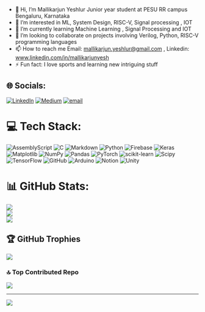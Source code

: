 - 👋 Hi, I’m Mallikarjun Yeshlur Junior year student at PESU RR campus Bengaluru, Karnataka 
- 👀 I’m interested in ML, System Design, RISC-V, Signal processing , IOT
- 🌱 I’m currently learning Machine Learning , Signal Processing and IOT
- 💞️ I’m looking to collaborate on projects involving Verilog, Python, RISC-V programming languages
- 📫 How to reach me Email: mallikarjun.yeshlur@gmail.com , Linkedin: www.linkedin.com/in/mallikarjunyesh 
- ⚡ Fun fact: I love sports and learning new intriguing stuff

<!---
Mallikyesh/Mallikyesh is a ✨ special ✨ repository because its `README.md` (this file) appears on your GitHub profile.
You can click the Preview link to take a look at your changes.
--->

## 🌐 Socials:
[![LinkedIn](https://img.shields.io/badge/LinkedIn-%230077B5.svg?logo=linkedin&logoColor=white)](https://linkedin.com/in/https://www.linkedin.com/in/www.linkedin.com/in/mallikarjunyesh) [![Medium](https://img.shields.io/badge/Medium-12100E?logo=medium&logoColor=white)](https://medium.com/@https://medium.com/@mallikarjun.yeshlur) [![email](https://img.shields.io/badge/Email-D14836?logo=gmail&logoColor=white)](mailto:mallikarjun.yeshlurdev@gmail.com) 

# 💻 Tech Stack:
![AssemblyScript](https://img.shields.io/badge/assembly%20script-%23000000.svg?style=plastic&logo=assemblyscript&logoColor=white) ![C](https://img.shields.io/badge/c-%2300599C.svg?style=plastic&logo=c&logoColor=white) ![Markdown](https://img.shields.io/badge/markdown-%23000000.svg?style=plastic&logo=markdown&logoColor=white) ![Python](https://img.shields.io/badge/python-3670A0?style=plastic&logo=python&logoColor=ffdd54) ![Firebase](https://img.shields.io/badge/firebase-%23039BE5.svg?style=plastic&logo=firebase) ![Keras](https://img.shields.io/badge/Keras-%23D00000.svg?style=plastic&logo=Keras&logoColor=white) ![Matplotlib](https://img.shields.io/badge/Matplotlib-%23ffffff.svg?style=plastic&logo=Matplotlib&logoColor=black) ![NumPy](https://img.shields.io/badge/numpy-%23013243.svg?style=plastic&logo=numpy&logoColor=white) ![Pandas](https://img.shields.io/badge/pandas-%23150458.svg?style=plastic&logo=pandas&logoColor=white) ![PyTorch](https://img.shields.io/badge/PyTorch-%23EE4C2C.svg?style=plastic&logo=PyTorch&logoColor=white) ![scikit-learn](https://img.shields.io/badge/scikit--learn-%23F7931E.svg?style=plastic&logo=scikit-learn&logoColor=white) ![Scipy](https://img.shields.io/badge/SciPy-%230C55A5.svg?style=plastic&logo=scipy&logoColor=%white) ![TensorFlow](https://img.shields.io/badge/TensorFlow-%23FF6F00.svg?style=plastic&logo=TensorFlow&logoColor=white) ![GitHub](https://img.shields.io/badge/github-%23121011.svg?style=plastic&logo=github&logoColor=white) ![Arduino](https://img.shields.io/badge/-Arduino-00979D?style=plastic&logo=Arduino&logoColor=white) ![Notion](https://img.shields.io/badge/Notion-%23000000.svg?style=plastic&logo=notion&logoColor=white) ![Unity](https://img.shields.io/badge/unity-%23000000.svg?style=plastic&logo=unity&logoColor=white)
# 📊 GitHub Stats:
![](https://github-readme-stats.vercel.app/api?username=Mallikyesh&theme=darcula&hide_border=false&include_all_commits=true&count_private=true)<br/>
![](https://nirzak-streak-stats.vercel.app/?user=Mallikyesh&theme=darcula&hide_border=false)<br/>
![](https://github-readme-stats.vercel.app/api/top-langs/?username=Mallikyesh&theme=darcula&hide_border=false&include_all_commits=true&count_private=true&layout=compact)

## 🏆 GitHub Trophies
![](https://github-profile-trophy.vercel.app/?username=Mallikyesh&theme=ambient_gradient&no-frame=false&no-bg=false&margin-w=4)

### 🔝 Top Contributed Repo
![](https://github-contributor-stats.vercel.app/api?username=Mallikyesh&limit=5&theme=dark&combine_all_yearly_contributions=true)

---
[![](https://visitcount.itsvg.in/api?id=Mallikyesh&icon=1&color=0)](https://visitcount.itsvg.in)

<!-- Proudly created with GPRM ( https://gprm.itsvg.in ) -->
